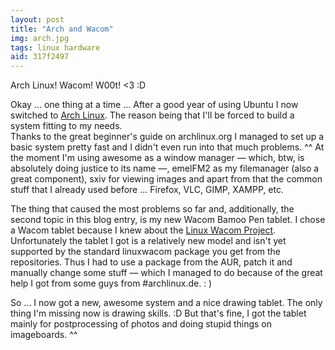 ```yaml
---
layout: post
title: "Arch and Wacom"
img: arch.jpg
tags: linux hardware
aid: 317f2497
---
```


Arch Linux! Wacom! W00t! &lt;3 :D

Okay ... one thing at a time ... After a good year of using Ubuntu I now switched to [Arch Linux](http://www.archlinux.org). The reason being that I'll be forced to build a system fitting to my needs.  
Thanks to the great beginner's guide on archlinux.org I managed to set up a basic system pretty fast and I didn't even run into that much problems. ^^ At the moment I'm using awesome as a window manager — which, btw, is absolutely doing justice to its name —, emelFM2 as my filemanager (also a great component), sxiv for viewing images and apart from that the common stuff that I already used before ... Firefox, VLC, GIMP, XAMPP, etc.

The thing that caused the most problems so far and, additionally, the second topic in this blog entry, is my new Wacom Bamoo Pen tablet. I chose a Wacom tablet because I knew about the [Linux Wacom Project](http://sourceforge.net/apps/mediawiki/linuxwacom). Unfortunately the tablet I got is a relatively new model and isn't yet supported by the standard linuxwacom package you get from the repositories. Thus I had to use a package from the AUR, patch it and manually change some stuff — which I managed to do because of the great help I got from some guys from #archlinux.de. : )

So ... I now got a new, awesome system and a nice drawing tablet. The only thing I'm missing now is drawing skills. :D But that's fine, I got the tablet mainly for postprocessing of photos and doing stupid things on imageboards. ^^